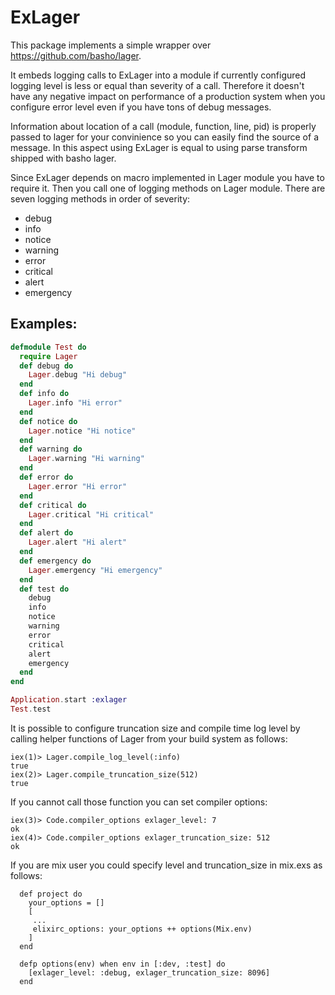ExLager
=======

This package implements a simple wrapper over https://github.com/basho/lager.

It embeds logging calls to ExLager into a module if currently configured logging
level is less or equal than severity of a call. Therefore it doesn't have
any negative impact on performance of a production system when you configure
error level even if you have tons of debug messages.

Information about location of a call (module, function, line, pid) is properly
passed to lager for your convinience so you can easily find the source of a message.
In this aspect using ExLager is equal to using parse transform shipped with
basho lager.

Since ExLager depends on macro implemented in Lager module you have to require it.
Then you call one of logging methods on Lager module. There are seven logging
methods in order of severity:

 - debug
 - info
 - notice
 - warning
 - error
 - critical
 - alert
 - emergency

Examples:
---------

```elixir
defmodule Test do
  require Lager
  def debug do
    Lager.debug "Hi debug"
  end
  def info do
    Lager.info "Hi error"
  end
  def notice do
    Lager.notice "Hi notice"
  end
  def warning do
    Lager.warning "Hi warning"
  end
  def error do
    Lager.error "Hi error"
  end
  def critical do
    Lager.critical "Hi critical"
  end
  def alert do
    Lager.alert "Hi alert"
  end
  def emergency do
    Lager.emergency "Hi emergency"
  end
  def test do
    debug
    info
    notice
    warning
    error
    critical
    alert
    emergency
  end
end

Application.start :exlager
Test.test
```

It is possible to configure truncation size and compile time log level
by calling helper functions of Lager from your build system as follows:

```
iex(1)> Lager.compile_log_level(:info)
true
iex(2)> Lager.compile_truncation_size(512)
true
```

If you cannot call those function you can set compiler options:

```
iex(3)> Code.compiler_options exlager_level: 7
ok
iex(4)> Code.compiler_options exlager_truncation_size: 512
ok
```

If you are mix user you could specify level and truncation_size in mix.exs as follows:

```
  def project do
    your_options = []
    [
     ...
     elixirc_options: your_options ++ options(Mix.env)
    ]
  end

  defp options(env) when env in [:dev, :test] do
    [exlager_level: :debug, exlager_truncation_size: 8096]
  end
```


